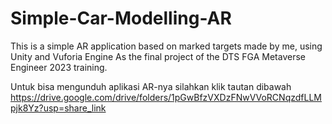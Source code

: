 # Simple-Car-Modelling-AR
This is a simple AR application based on marked targets made by me, using Unity and Vuforia Engine
As the final project of the DTS FGA Metaverse Engineer 2023 training.

Untuk bisa mengunduh aplikasi AR-nya silahkan klik tautan dibawah
https://drive.google.com/drive/folders/1pGwBfzVXDzFNwVVoRCNqzdfLLMpjk8Yz?usp=share_link
